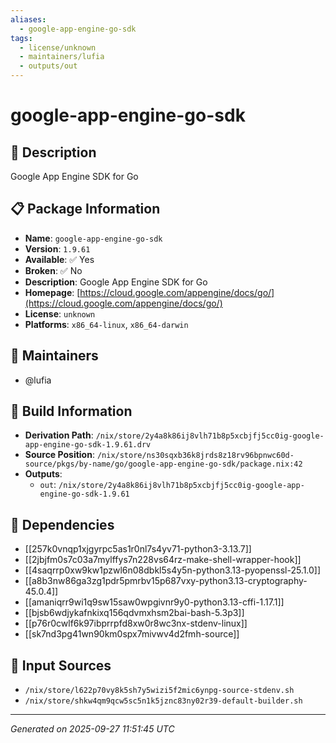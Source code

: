 ```yaml
---
aliases:
  - google-app-engine-go-sdk
tags:
  - license/unknown
  - maintainers/lufia
  - outputs/out
---
```


# google-app-engine-go-sdk

## 📝 Description

Google App Engine SDK for Go

## 📋 Package Information

- **Name**: `google-app-engine-go-sdk`
- **Version**: `1.9.61`
- **Available**: ✅ Yes
- **Broken**: ✅ No
- **Description**: Google App Engine SDK for Go
- **Homepage**: [https://cloud.google.com/appengine/docs/go/](https://cloud.google.com/appengine/docs/go/)
- **License**: `unknown`
- **Platforms**: `x86_64-linux`, `x86_64-darwin`
## 👥 Maintainers

- @lufia


## 🔧 Build Information

- **Derivation Path**: `/nix/store/2y4a8k86ij8vlh71b8p5xcbjfj5cc0ig-google-app-engine-go-sdk-1.9.61.drv`
- **Source Position**: `/nix/store/ns30sqxb36k8jrds8z18rv96bpnwc60d-source/pkgs/by-name/go/google-app-engine-go-sdk/package.nix:42`
- **Outputs**:
  - `out`:  `/nix/store/2y4a8k86ij8vlh71b8p5xcbjfj5cc0ig-google-app-engine-go-sdk-1.9.61`

## 🔗 Dependencies

- [[257k0vnqp1xjgyrpc5as1r0nl7s4yv71-python3-3.13.7]]
- [[2jbjfm0s7c03a7mylffys7n228vs64rz-make-shell-wrapper-hook]]
- [[4saqrrp0xw9kw1pzwl6n08dbkl5s4y5n-python3.13-pyopenssl-25.1.0]]
- [[a8b3nw86ga3zg1pdr5pmrbv15p687vxy-python3.13-cryptography-45.0.4]]
- [[amaniqrr9wi1q9sw15saw0wpgivnr9y0-python3.13-cffi-1.17.1]]
- [[bjsb6wdjykafnkixq156qdvmxhsm2bai-bash-5.3p3]]
- [[p76r0cwlf6k97ibprrpfd8xw0r8wc3nx-stdenv-linux]]
- [[sk7nd3pg41wn90km0spx7mivwv4d2fmh-source]]

## 📁 Input Sources

- `/nix/store/l622p70vy8k5sh7y5wizi5f2mic6ynpg-source-stdenv.sh`
- `/nix/store/shkw4qm9qcw5sc5n1k5jznc83ny02r39-default-builder.sh`

---
*Generated on 2025-09-27 11:51:45 UTC*
